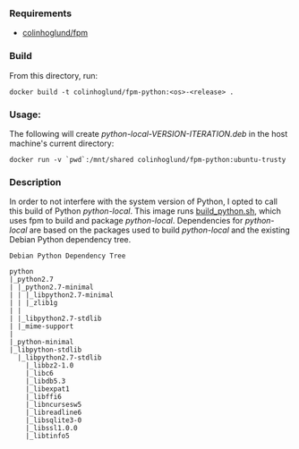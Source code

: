 ### Requirements
- [colinhoglund/fpm](https://github.com/colinhoglund/dockerfiles/tree/master/fpm/)

### Build
From this directory, run:
```
docker build -t colinhoglund/fpm-python:<os>-<release> .
```

### Usage:
The following will create _python-local-VERSION-ITERATION.deb_ in the host machine's current directory:
```
docker run -v `pwd`:/mnt/shared colinhoglund/fpm-python:ubuntu-trusty
```

### Description
In order to not interfere with the system version of Python, I opted to call this build of Python _python-local_. This image runs [build_python.sh](https://github.com/colinhoglund/dockerfiles/blob/master/fpm/ubuntu/trusty/python/build_python.sh), which uses fpm to build and package _python-local_. Dependencies for _python-local_ are based on the packages used to build _python-local_ and the existing Debian Python dependency tree.

```
Debian Python Dependency Tree

python
|_python2.7
| |_python2.7-minimal
| | |_libpython2.7-minimal
| | |_zlib1g
| |
| |_libpython2.7-stdlib
| |_mime-support
|
|_python-minimal
|_libpython-stdlib
  |_libpython2.7-stdlib
    |_libbz2-1.0
    |_libc6
    |_libdb5.3
    |_libexpat1
    |_libffi6
    |_libncursesw5
    |_libreadline6
    |_libsqlite3-0
    |_libssl1.0.0
    |_libtinfo5
```
